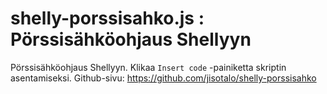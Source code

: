 shelly-porssisahko.js : Pörssisähköohjaus Shellyyn
===
Pörssisähköohjaus Shellyyn. Klikaa `Insert code` -painiketta skriptin asentamiseksi. Github-sivu: https://github.com/jisotalo/shelly-porssisahko